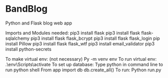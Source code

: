 # BandBlog
Python and Flask blog web app

Imports and Modules needed:
pip3 install flask
pip3 install flask flask-sqlalchemy
pip3 install flask flask_bcrypt
pip3 install flask flask_login
pip install Pillow
pip3 install flask flask_wtf
pip3 install email_validator
pip3 install python-secrets

To make virtual env: (not necessary)
    Py -m venv env
To run virtual env:
    .\env\Scripts\activate
To set up database:
Type python in command line to run python shell
From app import db
db.create_all()
To run:
Python run.py
